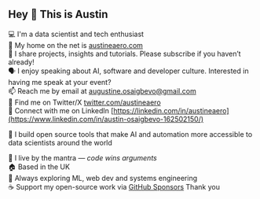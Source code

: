 ## Hey 👋 This is Austin

💻 I'm a data scientist and tech enthusiast  
🔗 My home on the net is [austineaero.com](https://austineaero.com)  
🎥 I share projects, insights and tutorials. Please subscribe if you haven’t already!  
🗣️ I enjoy speaking about AI, software and developer culture. Interested in having me speak at your event?  
📫 Reach me by email at [augustine.osaigbevo@gmail.com](mailto:augustine.osaigbevo@gmail.com)  
🐤 Find me on Twitter/X [twitter.com/austineaero](https://x.com/austineaero)  
💼 Connect with me on LinkedIn [https://linkedin.com/in/austineaero](https://www.linkedin.com/in/austin-osaigbevo-162502150/) 

🤖 I build open source tools that make AI and automation more accessible to data scientists around the world 

💬 I live by the mantra — *code wins arguments*  
🏠 Based in the UK   
🌟 Always exploring ML, web dev and systems engineering  
☕ Support my open-source work via [GitHub Sponsors](https://github.com/sponsors/austineaero)
Thank you

